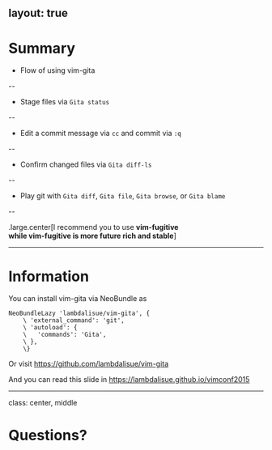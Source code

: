layout: true
---
# Summary
- Flow of using vim-gita

--

  - Stage files via `Gita status`

--

  - Edit a commit message via `cc` and commit via `:q`

--

  - Confirm changed files via `Gita diff-ls`

--

  - Play git with `Gita diff`, `Gita file`, `Gita browse`, or `Gita blame`

--

.large.center[I recommend you to use **vim-fugitive** <br>**while vim-fugitive is more future rich and stable**]

---
# Information

You can install vim-gita via NeoBundle as

```vim
NeoBundleLazy 'lambdalisue/vim-gita', {
    \ 'external_command': 'git',
    \ 'autoload': {
    \   'commands': 'Gita',
    \ },
    \}
```

Or visit https://github.com/lambdalisue/vim-gita

And you can read this slide in https://lambdalisue.github.io/vimconf2015

---
class: center, middle
# Questions?

